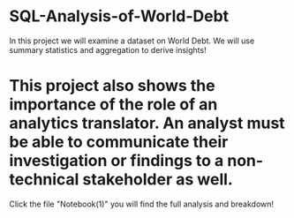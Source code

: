 # SQL-Analysis-of-World-Debt
In this project we will examine a dataset on World Debt. We will use summary statistics and aggregation to derive insights!
# This project also shows the importance of the role of an analytics translator. An analyst must be able to communicate their investigation or findings to a non-technical stakeholder as well.
Click the  file "Notebook(1)" you will find the full analysis and breakdown!
